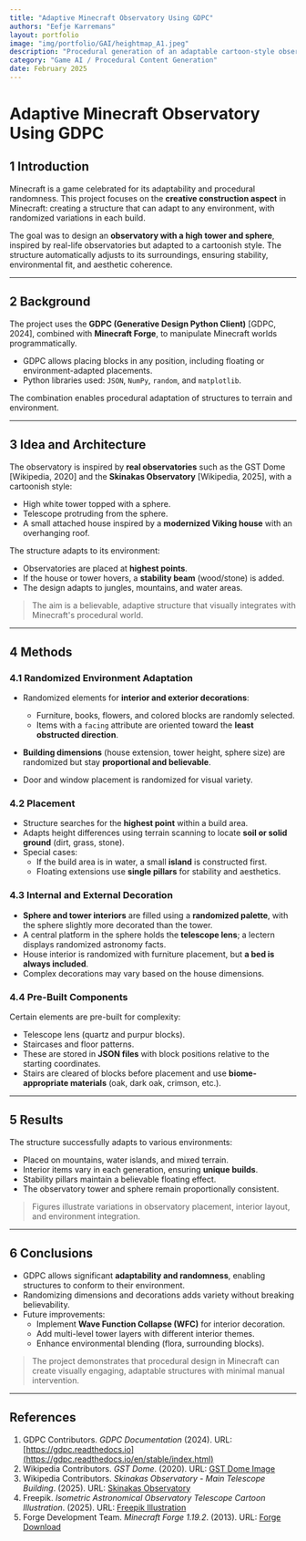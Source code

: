 ```yaml
---
title: "Adaptive Minecraft Observatory Using GDPC"
authors: "Eefje Karremans"
layout: portfolio
image: "img/portfolio/GAI/heightmap_A1.jpeg"
description: "Procedural generation of an adaptable cartoon-style observatory in Minecraft using GDPC."
category: "Game AI / Procedural Content Generation"
date: February 2025
---
```


# Adaptive Minecraft Observatory Using GDPC

## 1 Introduction

Minecraft is a game celebrated for its adaptability and procedural randomness. This project focuses on the **creative construction aspect** in Minecraft: creating a structure that can adapt to any environment, with randomized variations in each build.  

The goal was to design an **observatory with a high tower and sphere**, inspired by real-life observatories but adapted to a cartoonish style. The structure automatically adjusts to its surroundings, ensuring stability, environmental fit, and aesthetic coherence.

---

## 2 Background

The project uses the **GDPC (Generative Design Python Client)** [GDPC, 2024], combined with **Minecraft Forge**, to manipulate Minecraft worlds programmatically.  

- GDPC allows placing blocks in any position, including floating or environment-adapted placements.  
- Python libraries used: `JSON`, `NumPy`, `random`, and `matplotlib`.  

The combination enables procedural adaptation of structures to terrain and environment.

---

## 3 Idea and Architecture

The observatory is inspired by **real observatories** such as the GST Dome [Wikipedia, 2020] and the **Skinakas Observatory** [Wikipedia, 2025], with a cartoonish style:

- High white tower topped with a sphere.  
- Telescope protruding from the sphere.  
- A small attached house inspired by a **modernized Viking house** with an overhanging roof.  

The structure adapts to its environment:
- Observatories are placed at **highest points**.  
- If the house or tower hovers, a **stability beam** (wood/stone) is added.  
- The design adapts to jungles, mountains, and water areas.

> The aim is a believable, adaptive structure that visually integrates with Minecraft's procedural world.

---

## 4 Methods

### 4.1 Randomized Environment Adaptation

- Randomized elements for **interior and exterior decorations**:
  - Furniture, books, flowers, and colored blocks are randomly selected.  
  - Items with a `facing` attribute are oriented toward the **least obstructed direction**.  

- **Building dimensions** (house extension, tower height, sphere size) are randomized but stay **proportional and believable**.  
- Door and window placement is randomized for visual variety.

### 4.2 Placement

- Structure searches for the **highest point** within a build area.  
- Adapts height differences using terrain scanning to locate **soil or solid ground** (dirt, grass, stone).  
- Special cases:
  - If the build area is in water, a small **island** is constructed first.  
  - Floating extensions use **single pillars** for stability and aesthetics.

### 4.3 Internal and External Decoration

- **Sphere and tower interiors** are filled using a **randomized palette**, with the sphere slightly more decorated than the tower.  
- A central platform in the sphere holds the **telescope lens**; a lectern displays randomized astronomy facts.  
- House interior is randomized with furniture placement, but **a bed is always included**.  
- Complex decorations may vary based on the house dimensions.

### 4.4 Pre-Built Components

Certain elements are pre-built for complexity:
- Telescope lens (quartz and purpur blocks).  
- Staircases and floor patterns.  
- These are stored in **JSON files** with block positions relative to the starting coordinates.  
- Stairs are cleared of blocks before placement and use **biome-appropriate materials** (oak, dark oak, crimson, etc.).

---

## 5 Results

The structure successfully adapts to various environments:

- Placed on mountains, water islands, and mixed terrain.  
- Interior items vary in each generation, ensuring **unique builds**.  
- Stability pillars maintain a believable floating effect.  
- The observatory tower and sphere remain proportionally consistent.

> Figures illustrate variations in observatory placement, interior layout, and environment integration.

---

## 6 Conclusions

- GDPC allows significant **adaptability and randomness**, enabling structures to conform to their environment.  
- Randomizing dimensions and decorations adds variety without breaking believability.  
- Future improvements:
  - Implement **Wave Function Collapse (WFC)** for interior decoration.  
  - Add multi-level tower layers with different interior themes.  
  - Enhance environmental blending (flora, surrounding blocks).

> The project demonstrates that procedural design in Minecraft can create visually engaging, adaptable structures with minimal manual intervention.

---

## References

1. GDPC Contributors. *GDPC Documentation* (2024). URL: [https://gdpc.readthedocs.io](https://gdpc.readthedocs.io/en/stable/index.html)  
2. Wikipedia Contributors. *GST Dome*. (2020). URL: [GST Dome Image](https://upload.wikimedia.org/wikipedia/commons/b/b0/GST_dome.jpg)  
3. Wikipedia Contributors. *Skinakas Observatory - Main Telescope Building*. (2025). URL: [Skinakas Observatory](https://upload.wikimedia.org/wikipedia/commons/thumb/e/e4/Skinakas_observatory_-_main_telescope_building.JPG/1200px-Skinakas_observatory_-_main_telescope_building.JPG)  
4. Freepik. *Isometric Astronomical Observatory Telescope Cartoon Illustration*. (2025). URL: [Freepik Illustration](https://www.freepik.com/premium-vector/isometric-astronomical-observatory-telescope-cartoon-illustration-flat-vector-isolated-object_24786604.htm)  
5. Forge Development Team. *Minecraft Forge 1.19.2*. (2013). URL: [Forge Download](https://files.minecraftforge.net/maven/net/minecraftforge/forge/index_1.19.2.html)
